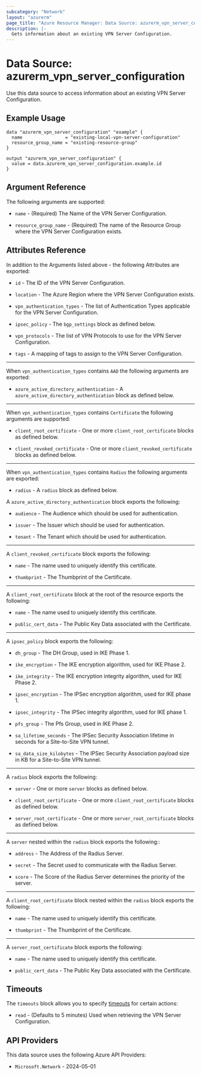 ```yaml
---
subcategory: "Network"
layout: "azurerm"
page_title: "Azure Resource Manager: Data Source: azurerm_vpn_server_configuration"
description: |-
  Gets information about an existing VPN Server Configuration.
---
```


# Data Source: azurerm_vpn_server_configuration

Use this data source to access information about an existing VPN Server Configuration.

## Example Usage

```hcl
data "azurerm_vpn_server_configuration" "example" {
  name                = "existing-local-vpn-server-configuration"
  resource_group_name = "existing-resource-group"
}

output "azurerm_vpn_server_configuration" {
  value = data.azurerm_vpn_server_configuration.example.id
}
```

## Argument Reference

The following arguments are supported:

* `name` - (Required) The Name of the VPN Server Configuration.

* `resource_group_name` - (Required) The name of the Resource Group where the VPN Server Configuration exists.

## Attributes Reference

In addition to the Arguments listed above - the following Attributes are exported:

* `id` - The ID of the VPN Server Configuration.

* `location` - The Azure Region where the VPN Server Configuration exists.

* `vpn_authentication_types` -  The list of Authentication Types applicable for the VPN Server Configuration.

* `ipsec_policy` - The `bgp_settings` block as defined below.

* `vpn_protocols` -  The list of VPN Protocols to use for the VPN Server Configuration.

* `tags` - A mapping of tags to assign to the VPN Server Configuration.

---

When `vpn_authentication_types` contains `AAD` the following arguments are exported:

* `azure_active_directory_authentication` - A `azure_active_directory_authentication` block as defined below.

---

When `vpn_authentication_types` contains `Certificate` the following arguments are supported:

* `client_root_certificate` - One or more `client_root_certificate` blocks as defined below.

* `client_revoked_certificate` - One or more `client_revoked_certificate` blocks as defined below.

---

When `vpn_authentication_types` contains `Radius` the following arguments are exported:

* `radius` - A `radius` block as defined below.

A `azure_active_directory_authentication` block exports the following:

* `audience` - The Audience which should be used for authentication.

* `issuer` - The Issuer which should be used for authentication.

* `tenant` - The Tenant which should be used for authentication.

---

A `client_revoked_certificate` block exports the following:

* `name` - The name used to uniquely identify this certificate.

* `thumbprint` - The Thumbprint of the Certificate.

---

A `client_root_certificate` block at the root of the resource exports the following:

* `name` - The name used to uniquely identify this certificate.

* `public_cert_data` - The Public Key Data associated with the Certificate.

---

A `ipsec_policy` block exports the following:

* `dh_group` - The DH Group, used in IKE Phase 1.

* `ike_encryption` - The IKE encryption algorithm, used for IKE Phase 2.

* `ike_integrity` - The IKE encryption integrity algorithm, used for IKE Phase 2.

* `ipsec_encryption` - The IPSec encryption algorithm, used for IKE phase 1.

* `ipsec_integrity` - The IPSec integrity algorithm, used for IKE phase 1.

* `pfs_group` - The Pfs Group, used in IKE Phase 2.

* `sa_lifetime_seconds` - The IPSec Security Association lifetime in seconds for a Site-to-Site VPN tunnel.

* `sa_data_size_kilobytes` - The IPSec Security Association payload size in KB for a Site-to-Site VPN tunnel.

---

A `radius` block exports the following:

* `server` - One or more `server` blocks as defined below.

* `client_root_certificate` - One or more `client_root_certificate` blocks as defined below.

* `server_root_certificate` - One or more `server_root_certificate` blocks as defined below.

---

A `server` nested within the `radius` block exports the following::

* `address` - The Address of the Radius Server.

* `secret` - The Secret used to communicate with the Radius Server.

* `score` - The Score of the Radius Server determines the priority of the server.

---

A `client_root_certificate` block nested within the `radius` block exports the following:

* `name` - The name used to uniquely identify this certificate.

* `thumbprint` - The Thumbprint of the Certificate.

---

A `server_root_certificate` block exports the following:

* `name` - The name used to uniquely identify this certificate.

* `public_cert_data` - The Public Key Data associated with the Certificate.

## Timeouts

The `timeouts` block allows you to specify [timeouts](https://www.terraform.io/language/resources/syntax#operation-timeouts) for certain actions:

* `read` - (Defaults to 5 minutes) Used when retrieving the VPN Server Configuration.

## API Providers
<!-- This section is generated, changes will be overwritten -->
This data source uses the following Azure API Providers:

* `Microsoft.Network` - 2024-05-01
